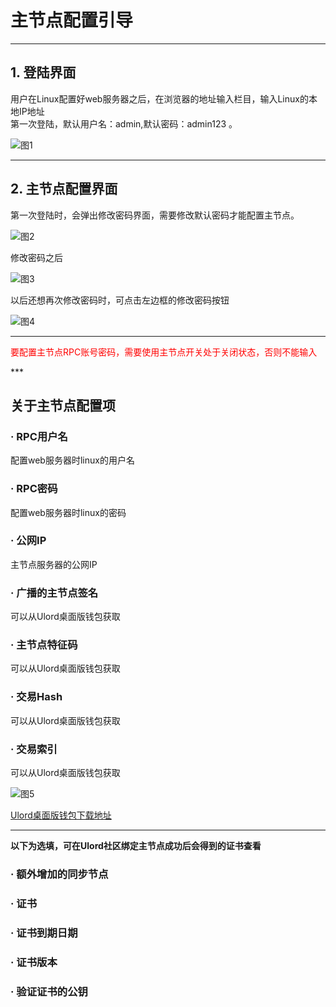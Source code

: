 # 主节点配置引导
*** 
## 1. 登陆界面
用户在Linux配置好web服务器之后，在浏览器的地址输入栏目，输入Linux的本地IP地址  
第一次登陆，默认用户名：admin,默认密码：admin123 。
 
![图1](https://cdn-pri.nlark.com/yuque/358/2018/png/100783/1535074941788-04a9a14c-c82b-4f62-8788-51bfa854aa1b.png)

****
## 2. 主节点配置界面
第一次登陆时，会弹出修改密码界面，需要修改默认密码才能配置主节点。

![图2](https://cdn-pri.nlark.com/yuque/358/2018/png/100783/1535075218089-8450faf3-b7e7-4766-962b-6bbfd7f95b4d.png)

修改密码之后

![图3](https://cdn-pri.nlark.com/yuque/358/2018/png/100783/1535075529336-d035c0fd-fb5c-45b5-be30-a65931fa28b2.png)

以后还想再次修改密码时，可点击左边框的修改密码按钮

![图4](https://cdn-pri.nlark.com/yuque/358/2018/png/100783/1535075218089-8450faf3-b7e7-4766-962b-6bbfd7f95b4d.png)

***

<p style="color:red;">要配置主节点RPC账号密码，需要使用主节点开关处于关闭状态，否则不能输入 </p>
*** 



## 关于主节点配置项
### · RPC用户名
配置web服务器时linux的用户名

### · RPC密码
配置web服务器时linux的密码

### · 公网IP
主节点服务器的公网IP

### · 广播的主节点签名
可以从Ulord桌面版钱包获取

### · 主节点特征码
可以从Ulord桌面版钱包获取

### · 交易Hash
可以从Ulord桌面版钱包获取

### · 交易索引
可以从Ulord桌面版钱包获取

![图5](http://cdn-pri.nlark.com/yuque/358/2018/png/100783/1535245279902-ce549fae-960e-4203-8e28-f63d892505b6.png)

[Ulord桌面版钱包下载地址](http://ulord.one/download.html)

***
**以下为选填，可在Ulord社区绑定主节点成功后会得到的证书查看**

### · 额外增加的同步节点

### · 证书

### · 证书到期日期

### · 证书版本

### · 验证证书的公钥
